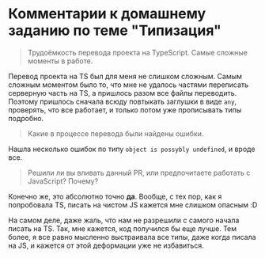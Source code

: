 # Комментарии к домашнему заданию по теме "Типизация"

>Трудоёмкость перевода проекта на TypeScript. Самые сложные моменты в работе.

Перевод проекта на TS был для меня не слишком сложным.
Самым сложным моментом было то, что мне не удалось частями переписать серверную часть на TS, а пришлось разом все файлы переводить.
Поэтому пришлось сначала всюду повтыкать заглушки в виде `any`, проверять, что все работает, и только потом уже прописывать типы подробно.

>Какие в процессе перевода были найдены ошибки.

Нашла несколько ошибок по типу `object is possybly undefined`, и вроде все.

>Решили ли вы вливать данный PR, или предпочитаете работать с JavaScript? Почему?

Конечно же, это абсолютно точно **да**.
Вообще, с тех пор, как я попробовала TS, писать на чистом JS кажется мне слишком опасным :D

На самом деле, даже жаль, что нам не разрешили с самого начала писать на TS.
Так, мне кажется, код получился бы еще лучше.
Тем более, я все равно мысленно выстраивала все типы, даже когда писала на JS, и кажется от этой деформации уже не избавиться.
